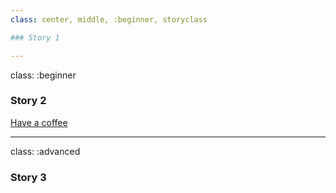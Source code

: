 ```yaml
---
class: center, middle, :beginner, storyclass

### Story 1

---
```

class: :beginner

### Story 2

[Have a coffee](layouts/meetup/coffee.png)

---
class: :advanced

### Story 3
